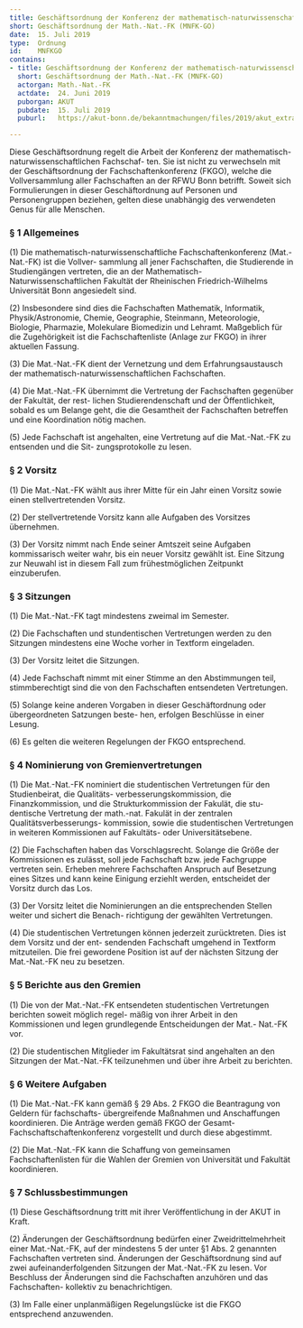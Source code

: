 ```yaml
---
title: Geschäftsordnung der Konferenz der mathematisch-naturwissenschaftlichen Fachschaften (MNFK-GO)
short: Geschäftsordnung der Math.-Nat.-FK (MNFK-GO)
date:  15. Juli 2019
type:  Ordnung
id:    MNFKGO
contains:
- title: Geschäftsordnung der Konferenz der mathematisch-naturwissenschaftlichen Fachschaften (MNFK-GO)
  short: Geschäftsordnung der Math.-Nat.-FK (MNFK-GO)
  actorgan: Math.-Nat.-FK
  actdate:  24. Juni 2019
  puborgan: AKUT
  pubdate:  15. Juli 2019
  puburl:   https://akut-bonn.de/bekanntmachungen/files/2019/akut_extra_2019-10.pdf

---
```


Diese Geschäftsordnung regelt die Arbeit der Konferenz der mathematisch-naturwissenschaftlichen Fachschaf-
ten. Sie ist nicht zu verwechseln mit der Geschäftsordnung der Fachschaftenkonferenz (FKGO), welche die
Vollversammlung aller Fachschaften an der RFWU Bonn betrifft.
Soweit sich Formulierungen in dieser Geschäftordnung auf Personen und Personengruppen beziehen, gelten diese
unabhängig des verwendeten Genus für alle Menschen.

### § 1 Allgemeines

(1) Die mathematisch-naturwissenschaftliche Fachschaftenkonferenz (Mat.-Nat.-FK) ist die Vollver-
sammlung all jener Fachschaften, die Studierende in Studiengängen vertreten, die an der
Mathematisch-Naturwissenschaftlichen Fakultät der Rheinischen Friedrich-Wilhelms Universität
Bonn angesiedelt sind.

(2) Insbesondere sind dies die Fachschaften Mathematik, Informatik, Physik/Astronomie, Chemie,
Geographie, Steinmann, Meteorologie, Biologie, Pharmazie, Molekulare Biomedizin und Lehramt.
Maßgeblich für die Zugehörigkeit ist die Fachschaftenliste (Anlage zur FKGO) in ihrer aktuellen
Fassung.

(3) Die Mat.-Nat.-FK dient der Vernetzung und dem Erfahrungsaustausch der
mathematisch-naturwissenschaftlichen Fachschaften.

(4) Die Mat.-Nat.-FK übernimmt die Vertretung der Fachschaften gegenüber der Fakultät, der rest-
lichen Studierendenschaft und der Öffentlichkeit, sobald es um Belange geht, die die Gesamtheit
der Fachschaften betreffen und eine Koordination nötig machen.

(5) Jede Fachschaft ist angehalten, eine Vertretung auf die Mat.-Nat.-FK zu entsenden und die Sit-
zungsprotokolle zu lesen.

### § 2 Vorsitz

(1) Die Mat.-Nat.-FK wählt aus ihrer Mitte für ein Jahr einen Vorsitz sowie einen stellvertretenden
Vorsitz.

(2) Der stellvertretende Vorsitz kann alle Aufgaben des Vorsitzes übernehmen.

(3) Der Vorsitz nimmt nach Ende seiner Amtszeit seine Aufgaben kommissarisch weiter wahr, bis
ein neuer Vorsitz gewählt ist. Eine Sitzung zur Neuwahl ist in diesem Fall zum frühestmöglichen
Zeitpunkt einzuberufen.

### § 3 Sitzungen

(1) Die Mat.-Nat.-FK tagt mindestens zweimal im Semester.

(2) Die Fachschaften und stundentischen Vertretungen werden zu den Sitzungen mindestens eine
Woche vorher in Textform eingeladen.

(3) Der Vorsitz leitet die Sitzungen.

(4) Jede Fachschaft nimmt mit einer Stimme an den Abstimmungen teil, stimmberechtigt sind die von
den Fachschaften entsendeten Vertretungen.

(5) Solange keine anderen Vorgaben in dieser Geschäftordnung oder übergeordneten Satzungen beste-
hen, erfolgen Beschlüsse in einer Lesung.

(6) Es gelten die weiteren Regelungen der FKGO entsprechend.


### § 4 Nominierung von Gremienvertretungen

(1) Die Mat.-Nat.-FK nominiert die studentischen Vertretungen für den Studienbeirat, die Qualitäts-
verbesserungskommission, die Finanzkommission, und die Strukturkommission der Fakulät, die stu-
dentische Vertretung der math.-nat. Fakulät in der zentralen Qualitätsverbesserungs-
kommission, sowie die studentischen Vertretungen in weiteren Kommissionen auf Fakultäts- oder
Universitätsebene.

(2) Die Fachschaften haben das Vorschlagsrecht. Solange die Größe der Kommissionen es zulässt, soll
jede Fachschaft bzw. jede Fachgruppe vertreten sein. Erheben mehrere Fachschaften Anspruch auf
Besetzung eines Sitzes und kann keine Einigung erziehlt werden, entscheidet der Vorsitz durch das
Los.

(3) Der Vorsitz leitet die Nominierungen an die entsprechenden Stellen weiter und sichert die Benach-
richtigung der gewählten Vertretungen.

(4) Die studentischen Vertretungen können jederzeit zurücktreten. Dies ist dem Vorsitz und der ent-
sendenden Fachschaft umgehend in Textform mitzuteilen. Die frei gewordene Position ist auf der
nächsten Sitzung der Mat.-Nat.-FK neu zu besetzen.

### § 5 Berichte aus den Gremien

(1) Die von der Mat.-Nat.-FK entsendeten studentischen Vertretungen berichten soweit möglich regel-
mäßig von ihrer Arbeit in den Kommissionen und legen grundlegende Entscheidungen der Mat.-
Nat.-FK vor.

(2) Die studentischen Mitglieder im Fakultätsrat sind angehalten an den Sitzungen der Mat.-Nat.-FK
teilzunehmen und über ihre Arbeit zu berichten.

### § 6 Weitere Aufgaben

(1) Die Mat.-Nat.-FK kann gemäß § 29 Abs. 2 FKGO die Beantragung von Geldern für fachschafts-
übergreifende Maßnahmen und Anschaffungen koordinieren. Die Anträge werden gemäß FKGO
der Gesamt-Fachschaftschaftenkonferenz vorgestellt und durch diese abgestimmt.

(2) Die Mat.-Nat.-FK kann die Schaffung von gemeinsamen Fachschaftenlisten für die Wahlen der
Gremien von Universität und Fakultät koordinieren.

### § 7 Schlussbestimmungen

(1) Diese Geschäftsordnung tritt mit ihrer Veröffentlichung in der AKUT in Kraft.

(2) Änderungen der Geschäftsordnung bedürfen einer Zweidrittelmehrheit einer Mat.-Nat.-FK, auf der
mindestens 5 der unter §1 Abs. 2 genannten Fachschaften vertreten sind.
Änderungen der Geschäftsordnung sind auf zwei aufeinanderfolgenden Sitzungen der Mat.-Nat.-FK
zu lesen. Vor Beschluss der Änderungen sind die Fachschaften anzuhören und das Fachschaften-
kollektiv zu benachrichtigen.

(3) Im Falle einer unplanmäßigen Regelungslücke ist die FKGO entsprechend anzuwenden.
